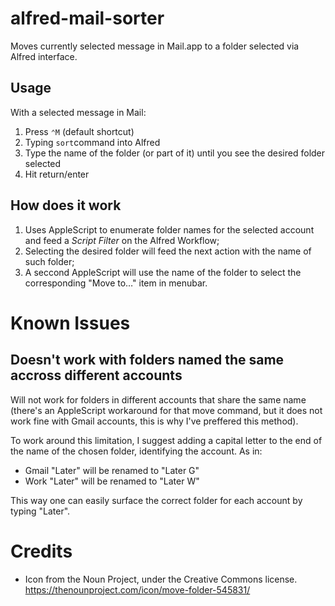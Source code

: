 # alfred-mail-sorter
 Moves currently selected message in Mail.app to a folder selected via Alfred interface.

## Usage
With a selected message in Mail:

1. Press `⌃M` (default shortcut)
2. Typing `sort`command into Alfred
3. Type the name of the folder (or part of it) until you see the desired folder selected
4. Hit return/enter

## How does it work
1. Uses AppleScript to enumerate folder names for the selected account and feed a *Script Filter* on the Alfred Workflow;
2. Selecting the desired folder will feed the next action with the name of such folder;
3. A seccond AppleScript will use the name of the folder to select the corresponding "Move to…" item in menubar.

# Known Issues

## Doesn't work with folders named the same accross different accounts

Will not work for folders in different accounts that share the same name (there's an AppleScript workaround for that move command, but it does not work fine with Gmail accounts, this is why I've preffered this method).

To work around this limitation, I suggest adding a capital letter to the end of the name of the chosen folder, identifying the account. As in:
- Gmail "Later" will be renamed to "Later G"
- Work "Later" will be renamed to "Later W"

This way one can easily surface the correct folder for each account by typing "Later".

# Credits
- Icon from the Noun Project, under the Creative Commons license.
https://thenounproject.com/icon/move-folder-545831/
